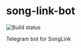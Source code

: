 # song-link-bot

![Build status](https://travis-ci.org/atapin/song-link-bot.svg?branch=master)

Telegram bot for SongLink
